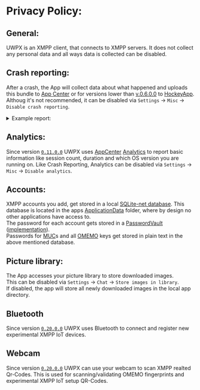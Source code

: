 # Privacy Policy:

## General:
UWPX is an XMPP client, that connects to XMPP servers.
It does not collect any personal data and all ways data is collected can be disabled.

## Crash reporting:
After a crash, the App will collect data about what happened and uploads this bundle to [App Center](https://appcenter.ms) or for versions lower than [v.0.6.0.0](https://github.com/UWPX/UWPX-Client/releases/tag/v.0.6.0.0) to [HockeyApp](https://hockeyapp.net/features/crashreports/).<br>
Althoug it's not recommended, it can be disabled via `Settings` -> `Misc` -> `Disable crash reporting`.

<details>
<summary>Example report:</summary>
<pre>
Incident Identifier: 9f87a925-2d28-40d1-9612-02b3c8cfc1d7
CrashReporter Key:   t7vgZ+qEyZITMCMsMVzbTvb7V0n6zB7UmdlztKvfoBk=
Hardware Model:      Z270-HD3P
Identifier:      UWP_XMPP_Client
Version:         0.1.0.0

Date/Time:       2017-12-24T11:46:21.022Z
OS Version:      Windows 10.0.16299.125
Report Version:  104

Exception Type:  System.AggregateException
Crashed Thread:  2

Application Specific Information:
A Task's exception(s) were not observed either by Waiting on the Task or accessing its Exception property. As a result, the unobserved exception was rethrown by the finalizer thread. (Object reference not set to an instance of an object.)

Exception Stack:
unknown location
Data_Manager2.Classes.DBManager.ImageManager.<>c__DisplayClass9_0.<<contiuneAllDownloads>b__0>d.MoveNext()
</pre>
</details>

## Analytics:
Since version [`0.11.0.0`](https://github.com/UWPX/UWPX-Client/releases/tag/v.0.11.0.0) UWPX uses [AppCenter](https://appcenter.ms) [Analytics](https://docs.microsoft.com/en-us/appcenter/analytics/) to report basic information like session count, duration and which OS version you are running on.
Like Crash Reporting, Analytics can be disabled via `Settings` -> `Misc` -> `Disable analytics`.

## Accounts:
XMPP accounts you add, get stored in a local [SQLite-net database](https://github.com/praeclarum/sqlite-net). This database is located in the apps [ApplicationData](https://docs.microsoft.com/en-us/uwp/api/windows.storage.applicationdata) folder, where by design no other applications have access to.<br>
The password for each account gets stored in a [PasswordVault](https://docs.microsoft.com/en-us/uwp/api/windows.security.credentials.passwordvault) ([implementation](https://github.com/UWPX/UWPX-Client/blob/master/Data_Manager2/Classes/Vault.cs)).<br>
Passwords for [MUC](https://xmpp.org/extensions/xep-0045.html)s and all [OMEMO](https://xmpp.org/extensions/xep-0384.html) keys get stored in plain text in the above mentioned database.

## Picture library:
The App accesses your picture library to store downloaded images.<br>
This can be disabled via `Settings` -> `Chat` -> `Store images in library`.<br>
If disabled, the app will store all newly downloaded images in the local app directory.

## Bluetooth
Since version [`0.20.0.0`](https://github.com/UWPX/UWPX-Client/releases/tag/v.0.20.0.0) UWPX uses Bluetooth to connect and register new experimental XMPP IoT devices.

## Webcam
Since version [`0.20.0.0`](https://github.com/UWPX/UWPX-Client/releases/tag/v.0.20.0.0) UWPX can use your webcam to scan XMPP realted Qr-Codes. This is used for scanning/validating OMEMO fingerprints and experimental XMPP IoT setup QR-Codes.

